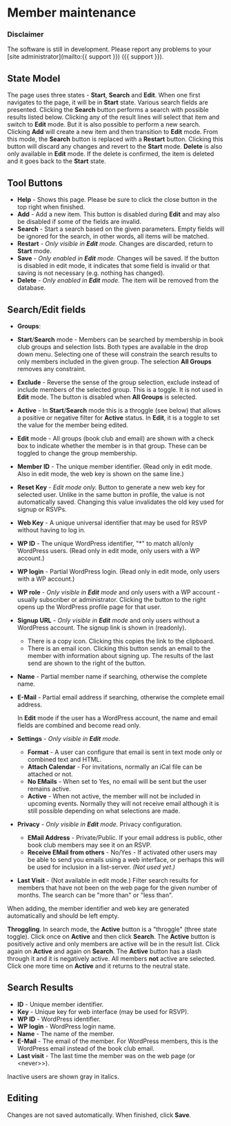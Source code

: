 # Member maintenance

### Disclaimer
The software is still in development. Please report any problems to your [site administrator](mailto:{{ support }}) ({{ support }}).

## State Model
The page uses three states - **Start**, **Search** and **Edit**. When one first navigates to the page, it will be in **Start** state. Various search fields are presented. Clicking the **Search** button performs a search with possible results listed below. Clicking any of the result lines will select that item and switch to **Edit** mode. But it is also possible to perform a new search. Clicking **Add** will create a new item and then transition to **Edit** mode. From this mode, the **Search** button is replaced with a **Restart** button. Clicking this button will discard any changes and revert to the **Start** mode. **Delete** is also only available in **Edit** mode. If the delete is confirmed, the item is deleted and it goes back to the **Start** state.

## Tool Buttons
- **Help** - Shows this page. Please be sure to click the close button in the top right when finished.
- **Add** - Add a new item. This button is disabled during **Edit** and may also be disabled if some of the fields are invalid.
- **Search** - Start a search based on the given parameters. Empty fields will be ignored for the search, in other words, all items will be matched.
- **Restart** - *Only visible in **Edit** mode.* Changes are discarded, return to **Start** mode.
- **Save** - *Only enabled in **Edit** mode.* Changes will be saved. If the button is disabled in edit mode, it indicates that some field is invalid or that saving is not necessary (e.g. nothing has changed).
- **Delete** - *Only enabled in **Edit** mode.* The item will be removed from the database.

## Search/Edit fields
- **Groups**:
 - **Start**/**Search** mode - Members can be searched by membership in book club groups and selection lists. Both types are available in the drop down menu. Selecting one of these will constrain the search results to only members included in the given group. The selection **All Groups** removes any constraint.
 - **Exclude** - Reverse the sense of the group selection, exclude instead of include members of the selected group. This is a toggle. It is not used in **Edit** mode. The button is disabled when **All Groups** is selected.
 - **Active** - In **Start**/**Search** mode this is a throggle (see below) that allows a positive or negative filter for **Active** status. In **Edit**, it is a toggle to set the value for the member being edited.
 - **Edit** mode - All groups (book club and email) are shown with a check box to indicate whether the member is in that group. These can be toggled to change the group membership.
- **Member ID** - The unique member identifier. (Read only in edit mode. Also in edit mode, the web key is shown on the same line.)
- **Reset Key** - *Edit mode only.* Button to generate a new web key for selected user. Unlike in the same button in profile, the value is not automatically saved. Changing this value invalidates the old key used for signup or RSVPs.
- **Web Key** - A unique universal identifier that may be used for RSVP without having to log in.
- **WP ID** - The unique WordPress identifier, "\*" to match all/only WordPress users. (Read only in edit mode, only users with a WP account.)
- **WP login** - Partial WordPress login. (Read only in edit mode, only users with a WP account.)
- **WP role** - *Only visible in **Edit** mode* and only users with a WP account - usually subscriber or administrator. Clicking the button to the right opens up the WordPress profile page for that user.
- **Signup URL** - *Only visible in **Edit** mode* and only users without a WordPress account. The signup link is shown in (readonly).
  - There is a copy icon. Clicking this copies the link to the clipboard.
  - There is an email icon. Clicking this button sends an email to the member with information about signing up. The results of the last send are shown to the right of the button.
- **Name** - Partial member name if searching, otherwise the complete name.
- **E-Mail** - Partial email address if searching, otherwise the complete email address.

  In **Edit** mode if the user has a WordPress account, the name and email fields are combined and become read only.

- **Settings** - *Only visible in **Edit** mode.*
  - **Format** - A user can configure that email is sent in text mode only or combined text and HTML.
  - **Attach Calendar** - For invitations, normally an iCal file can be attached or not.
  - **No EMails** - When set to Yes, no email will be sent but the user remains active.
  - **Active** - When not active, the member will not be included in upcoming events. Normally they will not receive email although it is still possible depending on what selections are made.

- **Privacy** - *Only visible in **Edit** mode.* Privacy configuration.
  - **EMail Address** - Private/Public. If your email address is public, other book club members may see it on an RSVP.
  - **Receive EMail from others** - No/Yes - If activated other users may be able to send you emails using a web interface, or perhaps this will be used for inclusion in a list-server. *(Not used yet.)*

- **Last Visit** - (Not available in edit mode.) Filter search results for members that have not been on the web page for the given number of months. The search can be "more than" or "less than".

When adding, the member identifier and web key are generated automatically and should be left empty.

**Throggling**. In search mode, the **Active** button is a "throggle" (three state toggle). Click once on **Active** and then click **Search**. The **Active** button is positively active and only members are active will be in the result list. Click again on **Active** and again on **Search**. The **Active** button has a slash through it and it is negatively active. All members **not** active are selected. Click one more time on **Active** and it returns to the neutral state.

## Search Results
- **ID** - Unique member identifier.
- **Key** - Unique key for web interface (may be used for RSVP).
- **WP ID** - WordPress identifier.
- **WP login** - WordPress login name.
- **Name** - The name of the member.
- **E-Mail** - The email of the member. For WordPress members, this is the WordPress email instead of the book club email.
- **Last visit** - The last time the member was on the web page (or &lt;never&gt;>).

Inactive users are shown gray in italics.

## Editing
Changes are not saved automatically. When finished, click **Save**.
